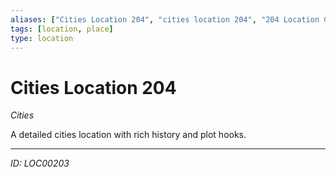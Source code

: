 ```yaml
---
aliases: ["Cities Location 204", "cities location 204", "204 Location Cities"]
tags: [location, place]
type: location
---
```


# Cities Location 204

*Cities*

A detailed cities location with rich history and plot hooks.

---
*ID: LOC00203*